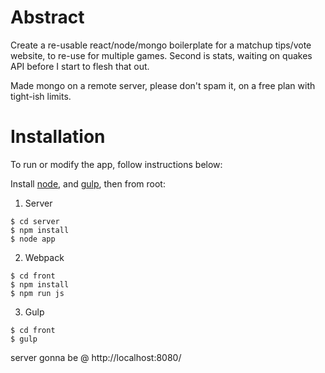 # Abstract

Create a re-usable react/node/mongo boilerplate for a matchup tips/vote website, to re-use for multiple games.  Second is stats, waiting on quakes API before I start to flesh that out.

Made mongo on a remote server, please don't spam it, on a free plan with tight-ish limits.

# Installation
To run or modify the app, follow instructions below:

Install [node], and [gulp], then from root:

1. Server
```
$ cd server
$ npm install
$ node app
```
2. Webpack
```
$ cd front 
$ npm install
$ npm run js
```
3. Gulp
```
$ cd front
$ gulp
```

server gonna be @ http://localhost:8080/


[Node]:https://nodejs.org/download/
[Gulp]:https://github.com/gulpjs/gulp/blob/master/docs/getting-started.md


